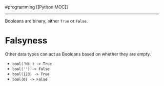 #programming 
[[Python MOC]]
-- --

Booleans are binary, either `True` or `False`.  

# Falsyness

Other data types can act as Booleans based on whether they are empty.

- `bool('Hi') -> True`
- `bool('') -> False`
- `bool(123) -> True`
- `bool(0) -> False`